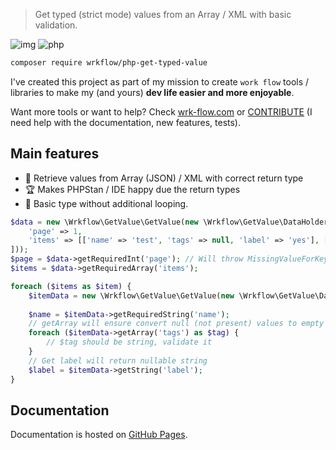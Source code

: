 > Get typed (strict mode) values from an Array / XML with basic validation.

![img](https://img.shields.io/badge/PHPStan-8-blue)
![php](https://img.shields.io/badge/PHP-8.1-B0B3D6)

```bash
composer require wrkflow/php-get-typed-value
```

I've created this project as part of my mission to create `work flow` tools / libraries to make my (and yours) **dev
life easier and more enjoyable**.

Want more tools or want to help? Check [wrk-flow.com](https://wrk-flow.com) or [CONTRIBUTE](CONTRIBUTION.md) (I need
help with the documentation, new features, tests).

## Main features

- 🚀 Retrieve values from Array (JSON) / XML with correct return type
- 🏆 Makes PHPStan / IDE happy due the return types
- 🤹‍ Basic type without additional looping.

```php
$data = new \Wrkflow\GetValue\GetValue(new \Wrkflow\GetValue\DataHolders\ArrayData([
    'page' => 1, 
    'items' => [['name' => 'test', 'tags' => null, 'label' => 'yes'], ['name' => 'test 2', 'tags' => ['test']]]
]));
$page = $data->getRequiredInt('page'); // Will throw MissingValueForKeyException
$items = $data->getRequiredArray('items');

foreach ($items as $item) {
    $itemData = new \Wrkflow\GetValue\GetValue(new \Wrkflow\GetValue\DataHolders\ArrayData($item));
    
    $name = $itemData->getRequiredString('name');
    // getArray will ensure convert null (not present) values to empty array
    foreach ($itemData->getArray('tags') as $tag) {
        // $tag should be string, validate it
    }
    // Get label will return nullable string
    $label = $itemData->getString('label');
}
```

## Documentation

Documentation is hosted on [GitHub Pages](https://php-get-typed-value.wrk-flow.com).

